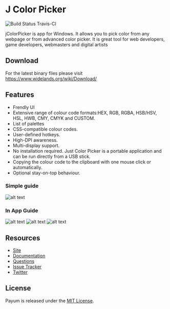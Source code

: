# J Color Picker

![Build Status Travis-CI](https://img.shields.io/appveyor/ci/x5Qubits/jColorPicker?style=flat-square)

jColorPicker is app for Windows. It allows you to pick color from any webpage or from advanced color picker. It is great tool for web developers, game developers, webmasters and  digital artists

## Download
For the latest binary files please visit https://www.widelands.org/wiki/Download/


## Features
- Frendly UI
- Extensive range of colour code formats:HEX, RGB, RGBA, HSB/HSV, HSL, HWB, CMY, CMYK and CUSTOM.
- List of palettes
- CSS-compatible colour codes.
- User-defined hotkeys.
- High-DPI awareness.
- Multi-display support.
- No installation required. Just Color Picker is a portable application and can be run directly from a USB stick.
- Copying the colour code to the clipboard with one mouse click or automatically.
- Optional stay-on-top behaviour.
	
### Simple guide
![alt text](https://i.postimg.cc/X7M3vVYF/j-pick1.png)


### In App Guide
![alt text](https://i.postimg.cc/0j0txdNV/j-pick3.png)
![alt text](https://i.postimg.cc/J0LT9dRy/j-pick2.png)
![alt text](https://i.postimg.cc/J7NYbmQj/j-pick4.png)



## Resources

* [Site](https://payum.forma-pro.com/)
* [Documentation](https://github.com/Payum/Payum/blob/master/docs/index.md)
* [Questions](http://stackoverflow.com/questions/tagged/payum)
* [Issue Tracker](https://github.com/Payum/Payum/issues)
* [Twitter](https://twitter.com/payumphp)


## License

Payum is released under the [MIT License](LICENSE).
